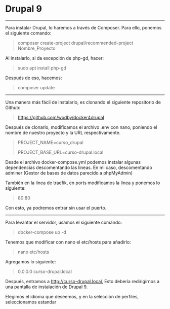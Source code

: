 # Drupal 9
<hr>

Para instalar Drupal, lo haremos a través de Composer. Para ello, ponemos el siguiente comando:

> composer create-project drupal/recommended-project Nombre_Proyecto
> 
Al instalarlo, si da excepción de php-gd, hacer:

> sudo apt install php-gd
> 
Después de eso, hacemos:

> composer update

<hr>

Una manera más fácil de instalarlo, es clonando el siguiente repositorio de Github:
> https://github.com/wodby/docker4drupal

Después de clonarlo, modificamos el archivo .env con nano, poniendo el nombre de nuestro proyecto y la URL respectivamente.

> PROJECT_NAME=curso_drupal
> 
> PROJECT_BASE_URL=curso-drupal.local

Desde el archivo docker-compose.yml podemos instalar algunas dependencias descomentando las lineas. En mi caso, descomentando adminer (Gestor de bases de datos parecido a phpMyAdmin)

También en la linea de traefik, en ports modificamos la linea y ponemos lo siguiente:

> 80:80

Con esto, ya podremos entrar sin usar el puerto.

<hr>

Para levantar el servidor, usamos el siguiente comando:

> docker-compose up -d

Tenemos que modificar con nano el etc/hosts para añadirlo:
> nano etc/hosts

Agregamos lo siguiente:

>0.0.0.0 curso-drupal.local

Después, entramos a http://curso-drupal.local, Esto debería redirigirnos a una pantalla de instalación de Drupal 9.

Elegimos el idioma que deseemos, y en la selección de perfiles, seleccionamos estandar
